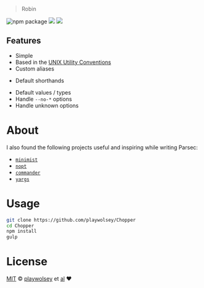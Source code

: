 > Robin

![npm package][npm-ver-link]
[![][dl-badge]][npm-pkg-link]
![][mit-badge]


## Features

+ Simple
+ Based in the [UNIX Utility Conventions](http://pubs.opengroup.org/onlinepubs/7908799/xbd/utilconv.html)
+ Custom aliases
* Default shorthands
+ Default values / types
+ Handle `--no-*` options
+ Handle unknown options


# About

I also found the following projects useful and inspiring while writing Parsec:

  + [`minimist`](https://github.com/substack/minimist)
  + [`nopt`](https://github.com/npm/nopt)
  + [`commander`](https://github.com/tj/commander.js)
  + [`yargs`](https://github.com/bcoe/yargs)

# Usage

```sh
git clone https://github.com/playwolsey/Chopper
cd Chopper
npm install
gulp
```

# License

[MIT][license] © [playwolsey][author] et [al][contributors]
:heart:


[license]: http://opensource.org/licenses/MIT
[author]: http://playwolsey.github.com
[mit-badge]: https://img.shields.io/badge/license-MIT-444444.svg?style=flat-square
[dl-badge]: http://img.shields.io/npm/dm/parsec.svg?style=flat-square
[npm-pkg-link]: https://www.npmjs.org/package/parsec
[npm-ver-link]: https://img.shields.io/npm/v/parsec.svg?style=flat-square
[contributors]: https://github.com/playwolsey/Chopper/graphs/contributors
